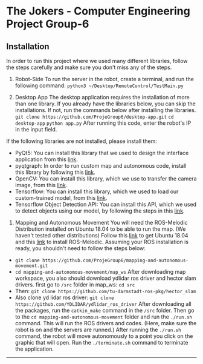 # The Jokers - Computer Engineering Project Group-6

## Installation

In order to run this project where we used many different libraries, follow the steps carefully and make sure you don't miss any of the steps.

1.  Robot-Side
    To run the server in the robot, create a terminal, and run the following command:
    `python3 ~/Desktop/RemoteControl/TestMain.py`

2.  Desktop App
    The desktop application requires the installation of more than one library.
    If you already have the libraries below, you can skip the installations. If not, run the commands below after installing the libraries.
    `git clone https://github.com/ProjeGroup6/desktop-app.git`
    `cd desktop-app`
    `python app.py`
    After running this code, enter the robot's IP in the input field.

If the following libraries are not installed, please install them:

- PyQt5:
  You can install this library that we used to design the interface application from this [link](https://pypi.org/project/PyQt5/).
- pyqtgraph:
  In order to run custom map and autonomous code, install this library by following this [link](https://pypi.org/project/pyqtgraph/).
- OpenCV:
  You can install this library, which we use to transfer the camera image, from this [link](https://pypi.org/project/opencv-python/).
- Tensorflow:
  You can install this library, which we used to load our custom-trained model, from this [link](https://pypi.org/project/tensorflow/).
- Tensorflow Object Detection API:
  You can install this API, which we used to detect objects using our model, by following the steps in this [link](https://github.com/tensorflow/models/blob/master/research/object_detection/g3doc/tf2.md).

1. Mapping and Autonomous Movement
   You will need the ROS-Melodic Distribution installed on Ubuntu 18.04 to be able to run the map.
   (We haven't tested other distributions)
   Follow this [link](https://releases.ubuntu.com/18.04/) to get Ubuntu 18.04 and this [link](http://wiki.ros.org/melodic/Installation/Ubuntu) to install ROS-Melodic.
   Assuming your ROS installation is ready, you shouldn't need to follow the steps below:

- `git clone https://github.com/ProjeGroup6/mapping-and-autonomous-movement.git`
- `cd mapping-and-autonomous-movement/map_ws`
  After downloading map workspace, you also should download ydlidar ros driver and hector slam drivers.
  first go to `/src` folder in map_ws: `cd src`
- Then: `git clone https://github.com/tu-darmstadt-ros-pkg/hector_slam`
- Also clone yd lidar ros driver: `git clone https://github.com/YDLIDAR/ydlidar_ros_driver`
  After downloading all the packages, run the `catkin_make` command in the `/src` folder.
  Then go to the `cd mapping-and-autonomous-movement` folder and run the `./run.sh` command. This will run the ROS drivers and codes.
  (Here, make sure the robot is on and the servers are runned.)
  After running the `./run.sh` command, the robot will move autonomously to a point you click on the graphic that will open.
  Run the `./terminate.sh` command to terminate the application.

---
